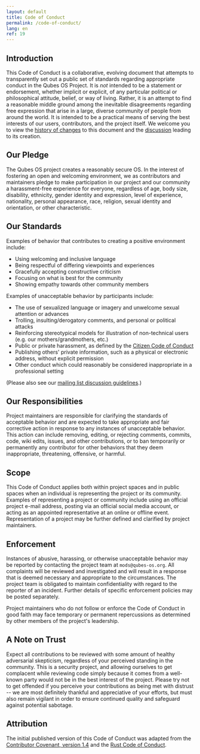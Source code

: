 ```yaml
---
layout: default
title: Code of Conduct
permalink: /code-of-conduct/
lang: en
ref: 19
---
```


## Introduction

This Code of Conduct is a collaborative, evolving document that attempts to transparently set out a public set of standards regarding appropriate conduct in the Qubes OS Project.
It is *not* intended to be a statement or endorsement, whether implicit or explicit, of any particular political or philosophical attitude, belief, or way of living.
Rather, it is an attempt to find a reasonable middle ground among the inevitable disagreements regarding free expression that arise in a large, diverse community of people from around the world.
It is intended to be a practical means of serving the best interests of our users, contributors, and the project itself.
We welcome you to view the [history of changes] to this document and the [discussion] leading to its creation.

## Our Pledge

The Qubes OS project creates a reasonably secure OS. In the interest of fostering an open and welcoming environment, we as contributors and maintainers pledge to make participation in our project and our community a harassment-free experience for everyone, regardless of age, body size, disability, ethnicity, gender identity and expression, level of experience, nationality, personal appearance, race, religion, sexual identity and orientation, or other characteristic.

## Our Standards

Examples of behavior that contributes to creating a positive environment include:

- Using welcoming and inclusive language
- Being respectful of differing viewpoints and experiences
- Gracefully accepting constructive criticism
- Focusing on what is best for the community
- Showing empathy towards other community members

Examples of unacceptable behavior by participants include:

- The use of sexualized language or imagery and unwelcome sexual attention or advances
- Trolling, insulting/derogatory comments, and personal or political attacks
- Reinforcing stereotypical models for illustration of non-technical users (e.g. our mothers/grandmothers, etc.)
- Public or private harassment, as defined by the [Citizen Code of Conduct]
- Publishing others' private information, such as a physical or electronic address, without explicit permission
- Other conduct which could reasonably be considered inappropriate in a professional setting

(Please also see our [mailing list discussion guidelines].)

## Our Responsibilities

Project maintainers are responsible for clarifying the standards of acceptable behavior and are expected to take appropriate and fair corrective action in response to any instances of unacceptable behavior. This action can include removing, editing, or rejecting comments, commits, code, wiki edits, issues, and other contributions, or to ban temporarily or permanently any contributor for other behaviors that they deem inappropriate, threatening, offensive, or harmful.

## Scope

This Code of Conduct applies both within project spaces and in public spaces when an individual is representing the project or its community. Examples of representing a project or community include using an official project e-mail address, posting via an official social media account, or acting as an appointed representative at an online or offline event. Representation of a project may be further defined and clarified by project maintainers.

## Enforcement

Instances of abusive, harassing, or otherwise unacceptable behavior may be reported by contacting the project team at `mods@qubes-os.org`. All complaints will be reviewed and investigated and will result in a response that is deemed necessary and appropriate to the circumstances. The project team is obligated to maintain confidentiality with regard to the reporter of an incident. Further details of specific enforcement policies may be posted separately.

Project maintainers who do not follow or enforce the Code of Conduct in good faith may face temporary or permanent repercussions as determined by other members of the project's leadership.

## A Note on Trust

Expect all contributions to be reviewed with some amount of healthy adversarial skepticism, regardless of your perceived standing in the community.
This is a security project, and allowing ourselves to get complacent while reviewing code simply because it comes from a well-known party would not be in the best interest of the project.
Please try not to get offended if you perceive your contributions as being met with distrust -- we are most definitely thankful and appreciative of your efforts, but must also remain vigilant in order to ensure continued quality and safeguard against potential sabotage.

## Attribution

The initial published version of this Code of Conduct was adapted from the [Contributor Covenant, version 1.4] and the [Rust Code of Conduct].


[history of changes]: https://github.com/QubesOS/qubes-doc/commits/master/about/code-of-conduct.md
[discussion]: https://github.com/QubesOS/qubes-issues/issues/2163
[Citizen Code of Conduct]: http://citizencodeofconduct.org/
[mailing list discussion guidelines]: /support/#discussion-list-guidelines
[Contributor Covenant, version 1.4]: http://contributor-covenant.org/version/1/4
[Rust Code of Conduct]: https://www.rust-lang.org/en-US/conduct.html

